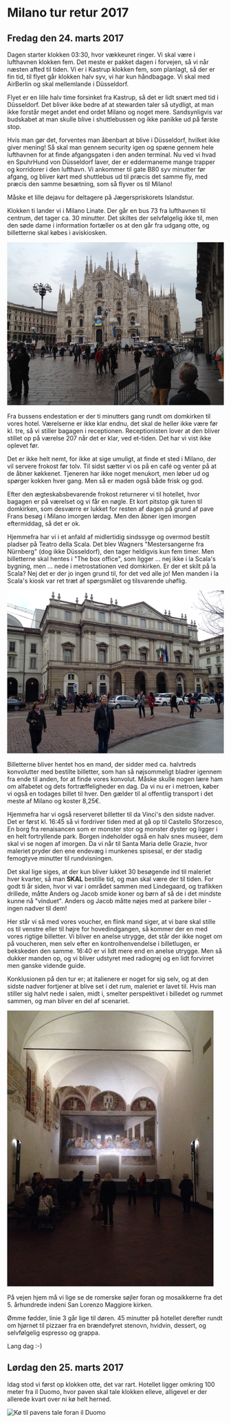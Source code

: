 # Milano tur retur 2017

## Fredag den 24. marts 2017

Dagen starter klokken 03:30, hvor vækkeuret ringer.
Vi skal være i lufthavnen klokken fem.
Det meste er pakket dagen i forvejen, så vi når næsten afted til tiden.
Vi er i Kastrup klokken fem, som planlagt, så der er fin tid, til flyet går klokken halv syv, vi har kun håndbagage.
Vi skal med AirBerlin og skal mellemlande i Düsseldorf.

Flyet er en lille halv time forsinket fra Kastrup, så det er lidt snært med tid i Düsseldorf.
Det bliver ikke bedre af at stewarden taler så utydligt,
at man ikke forstår meget andet end ordet Milano og noget mere.
Sandsynligvis var budskabet at man skulle blive i shuttlebussen og ikke panikke ud på første stop.

Hvis man gør det, forventes man åbenbart at blive i Düsseldorf, hvilket ikke giver mening!
Så skal man gennem security igen og spæne gennem hele lufthavnen for at finde afgangsgaten i den anden terminal.
Nu ved vi hvad en SpuhrHund von Düsseldorf laver, der er eddermaneme mange trapper og korridorer i den lufthavn.
Vi ankommer til gate B80 syv minutter før afgang,
og bliver kørt med shuttlebus ud til præcis det samme fly,
med præcis den samme besætning, som så flyver os til Milano!

Måske et lille dejavu for deltagere på Jægerspriskorets Islandstur.

Klokken ti lander vi i Milano Linate. Der går en bus 73 fra lufthavnen til centrum, det tager ca. 30 minutter.
Det skiltes der selvfølgelig ikke til, men den søde dame i information fortæller os at den går fra udgang otte,
og billetterne skal købes i aviskiosken.

![Milanos domkirke med poster Frans besøg](image/il-duomo.png)

Fra bussens endestation er der ti minutters gang rundt om domkirken til vores hotel.
Værelserne er ikke klar endnu, det skal de heller ikke være før kl. tre, så vi stiller bagagen i receptionen.
Receptionisten lover at den bliver stillet op på værelse 207 når det er klar, ved et-tiden.
Det har vi vist ikke oplevet før.

Det er ikke helt nemt, for ikke at sige umuligt, at finde et sted i Milano, der vil servere frokost før tolv.
Til sidst sætter vi os på en café og venter på at de åbner køkkenet.
Tjeneren har ikke noget menukort, men løber ud og spørger kokken hver gang.
Men så er maden også både frisk og god.

Efter den ægteskabsbevarende frokost returnerer vi til hotellet, hvor bagagen er på værelset og vi får en nøgle.
Et kort pitstop gik turen til domkirken, som desværre er lukket for resten af dagen på grund af pave Frans besøg i Milano imorgen lørdag.
Men den åbner igen imorgen eftermiddag, så det er ok.

Hjemmefra har vi i et anfald af midlertidig sindssyge og overmod bestilt pladser på Teatro della Scala.
Det blev Wagners "Mestersangerne fra Nürnberg" (dog ikke Düsseldorf), den tager heldigvis kun fem timer.
Men billetterne skal hentes i "The box office", som ligger ... nej ikke i la Scala's bygning, men ... 
nede i metrostationen ved domkirken. Er der et skilt på la Scala?
Nej det er der jo ingen grund til, for det ved alle jo!
Men manden i la Scala's kiosk var ret træt af spørgsmålet og tilsvarende uhøflig.

![Teatro della Scala ligner stadig en forvokset villa](image/la-scala.png)

Billetterne bliver hentet hos en mand, der sidder med ca. halvtreds konvolutter med bestilte billetter,
som han så nøjsommeligt bladrer igennem fra ende til anden, for at finde vores konvolut.
Måske skulle nogen lære ham om alfabetet og dets fortræffeligheder en dag.
Da vi nu er i metroen, køber vi også en todages billet til hver.
Den gælder til al offentlig transport i det meste af Milano og koster 8,25€.

Hjemmefra har vi også reserveret billetter til da Vinci's den sidste nadver.
Det er først kl. 16:45 så vi fordriver tiden med at gå op til Castello Sforzesco,
En borg fra renaisancen som er monster stor og monster dyster og ligger i en helt fortryllende park.
Borgen indeholder også en halv snes museer, dem skal vi se nogen af imorgen.
Da vi når til Santa Maria delle Grazie, hvor maleriet pryder den ene endevæg i munkenes spisesal,
er der stadig femogtyve minutter til rundvisningen.

Det skal lige siges, at der kun bliver lukket 30 besøgende ind til maleriet hver kvarter,
så man **SKAL** bestille tid, og man skal være der til tiden.
For godt ti år siden, hvor vi var i området sammen med Lindegaard, og trafikken drillede,
måtte Anders og Jacob smide koner og børn af så de i det mindste kunne nå "vinduet".
Anders og Jacob måtte nøjes med at parkere biler - ingen nadver til dem!

Her står vi så med vores voucher, en flink mand siger, at vi bare skal stille os til venstre eller til højre for hovedindgangen,
så kommer der en med vores rigtige billetter.
Vi bliver en anelse utrygge, det står der ikke noget om på voucheren, men selv efter en kontrolhenvendelse i billetlugen,
er bekskeden den samme.
16:40 er vi lidt mere end en anelse utrygge.
Men så dukker manden op, og vi bliver udstyret med radiogrej og en lidt forvirret men ganske vidende guide.

Konklusionen på den tur er; at italienere er noget for sig selv, og at den sidste nadver fortjener at blive set i det rum,
maleriet er lavet til.
Hvis man stiller sig halvt nede i salen, midt i, smelter perspektivet i billedet og rummet sammen, og man bliver en del af scenariet.

![Den sidste nadver](image/sidste-nadver.png)

På vejen hjem må vi lige se de romerske søjler foran og mosaikkerne fra det 5. århundrede indeni San Lorenzo Maggiore kirken.

Ømme fødder, linie 3 går lige til døren.
45 minutter på hotellet derefter rundt om hjørnet til pizzaer fra en brændefyret stenovn, hvidvin, dessert,
og selvfølgelig espresso og grappa.

Lang dag :-)

## Lørdag den 25. marts 2017

Idag stod vi først op klokken otte, det var rart.
Hotellet ligger omkring 100 meter fra il Duomo, hvor paven skal tale klokken elleve,
alligevel er der allerede kvart over ni kø helt herned.

![Kø til pavens tale foran il Duomo](image/la-papa-1.png)

